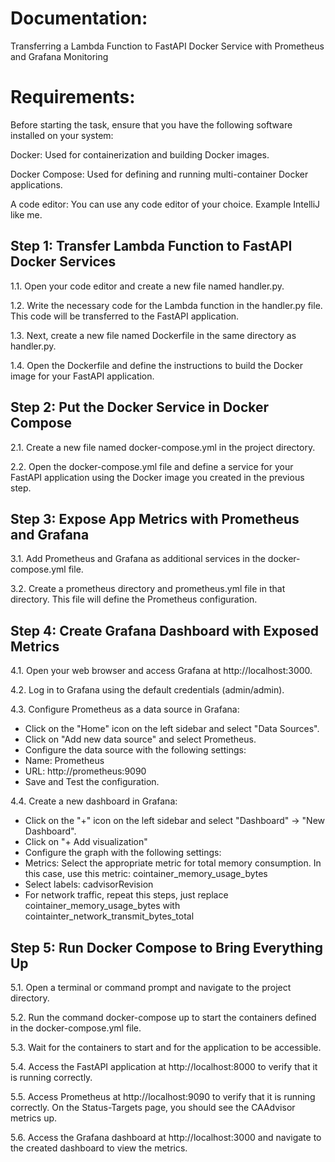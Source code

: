 # Documentation:

Transferring a Lambda Function to FastAPI Docker Service with Prometheus and Grafana Monitoring


# Requirements:

Before starting the task, ensure that you have the following software installed on your system:

   Docker: Used for containerization and building Docker images.
   
   Docker Compose: Used for defining and running multi-container Docker applications.
   
   A code editor: You can use any code editor of your choice. Example IntelliJ like me.
   
## Step 1: Transfer Lambda Function to FastAPI Docker Services

1.1. Open your code editor and create a new file named handler.py.

1.2. Write the necessary code for the Lambda function in the handler.py file. This code will be transferred to the FastAPI application.

1.3. Next, create a new file named Dockerfile in the same directory as handler.py.

1.4. Open the Dockerfile and define the instructions to build the Docker image for your FastAPI application.


## Step 2: Put the Docker Service in Docker Compose

2.1. Create a new file named docker-compose.yml in the project directory.

2.2. Open the docker-compose.yml file and define a service for your FastAPI application using the Docker image you created in the previous step.

## Step 3: Expose App Metrics with Prometheus and Grafana

3.1. Add Prometheus and Grafana as additional services in the docker-compose.yml file. 

3.2. Create a prometheus directory and prometheus.yml file in that directory. This file will define the Prometheus configuration. 


## Step 4: Create Grafana Dashboard with Exposed Metrics

4.1. Open your web browser and access Grafana at http://localhost:3000.

4.2. Log in to Grafana using the default credentials (admin/admin).

4.3. Configure Prometheus as a data source in Grafana:

- Click on the "Home" icon on the left sidebar and select "Data Sources".
- Click on "Add new data source" and select Prometheus.
- Configure the data source with the following settings:
- Name: Prometheus
- URL: http://prometheus:9090
- Save and Test the configuration.

4.4. Create a new dashboard in Grafana:

- Click on the "+" icon on the left sidebar and select "Dashboard" -> "New Dashboard".
- Click on "+ Add visualization"
- Configure the graph with the following settings:
- Metrics: Select the appropriate metric for total memory consumption. In this case, use this metric: cointainer_memory_usage_bytes
- Select labels: cadvisorRevision
- For network traffic, repeat this steps, just replace cointainer_memory_usage_bytes with cointainter_network_transmit_bytes_total

## Step 5: Run Docker Compose to Bring Everything Up

5.1. Open a terminal or command prompt and navigate to the project directory.

5.2. Run the command docker-compose up to start the containers defined in the docker-compose.yml file.

5.3. Wait for the containers to start and for the application to be accessible.

5.4. Access the FastAPI application at http://localhost:8000 to verify that it is running correctly.

5.5. Access Prometheus at http://localhost:9090 to verify that it is running correctly. On the Status-Targets page, you should see the CAAdvisor metrics up.

5.6. Access the Grafana dashboard at http://localhost:3000 and navigate to the created dashboard to view the metrics.
